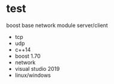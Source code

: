 # test
boost base network module server/client 
- tcp 
- udp 
- c++14
- boost 1.70
- network
- visual studio 2019
- linux/windows 

